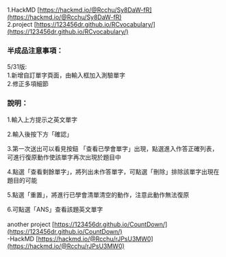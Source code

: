 1.HackMD [https://hackmd.io/@Rcchu/Sy8DaW-fR](https://hackmd.io/@Rcchu/Sy8DaW-fR)<br>
2.project [https://123456dr.github.io/RCvocabulary/](https://123456dr.github.io/RCvocabulary/)
<br>
### 半成品注意事項：
5/31版:
<br>1.新增自訂單字頁面，由輸入框加入測驗單字
<br>2.修正多項細節

### 說明：
1.輸入上方提示之英文單字

2.輸入後按下方「確認」

3.第一次送出可以看見按鈕
「查看已學會單字」出現，點選進入作答正確列表，可進行復原動作使該單字再次出現於題目中

4.點選「查看剩餘單字」，將列出未作答單字，可點選「刪除」排除該單字出現在題目的可能

5.點選「重置」，將進行已學會清單清空的動作，注意此動作無法復原

6.可點選「ANS」查看該題英文單字
<br>
<br>
another project [https://123456dr.github.io/CountDown/](https://123456dr.github.io/CountDown/)
<br>-HackMD [https://hackmd.io/@Rcchu/rJPsU3MW0](https://hackmd.io/@Rcchu/rJPsU3MW0)
